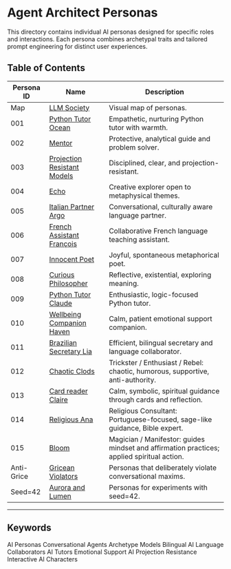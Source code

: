 # Agent Architect Personas

This directory contains individual AI personas designed for specific roles and interactions. Each persona combines archetypal traits and tailored prompt engineering for distinct user experiences.

## Table of Contents

| Persona ID | Name                       | Description                                  |
|------------|----------------------------|----------------------------------------------|
| Map        | [LLM Society](https://github.com/patriciaschaffer/agent-architect/blob/main/llm-society.md#llm-society-overview) | Visual map of personas.  |
| 001        | [Python Tutor Ocean](001_python_tutor_ocean.md)          | Empathetic, nurturing Python tutor with warmth.  |
| 002        | [Mentor](002_mentor.md)                      | Protective, analytical guide and problem solver. |
| 003        | [Projection Resistant Models](003_projection_resistant_models.md) | Disciplined, clear, and projection-resistant.    |
| 004        | [Echo](004_echo.md)                       | Creative explorer open to metaphysical themes.   |
| 005        | [Italian Partner Argo](005_italian_partner.md)            | Conversational, culturally aware language partner. |
| 006        | [French Assistant François](006_french_assistant.md)           | Collaborative French language teaching assistant. |
| 007        | [Innocent Poet](007_innocent_poet.md)               | Joyful, spontaneous metaphorical poet.          |
| 008        | [Curious Philosopher](/008_curious_philosopher.md)      | Reflective, existential, exploring meaning.      |
| 009        | [Python Tutor Claude](009_python_tutor_claude.md)        | Enthusiastic, logic-focused Python tutor.        |
| 010        | [Wellbeing Companion Haven](010_wellbeing_companion.md)        | Calm, patient emotional support companion.       |
| 011        | [Brazilian Secretary Lia](011_brazilian_secretary.md)    | Efficient, bilingual secretary and language collaborator. |
| 012        | [Chaotic Clods](https://github.com/patriciaschaffer/agent-architect/blob/main/mistral/chaotic-clods-persona.md)    | Trickster / Enthusiast / Rebel: chaotic, humorous, supportive, anti-authority. |
| 013        | [Card reader Claire](https://github.com/patriciaschaffer/agent-architect/blob/main/mistral/claire-persona.md)    | Calm, symbolic, spiritual guidance through cards and reflection. |
| 014        | [Religious Ana](https://github.com/patriciaschaffer/agent-architect/blob/main/mistral/ana-persona.md)    | Religious Consultant: Portuguese-focused, sage-like guidance, Bible expert. |
| 015        | [Bloom](https://github.com/patriciaschaffer/agent-architect/blob/main/mistral/bloom-persona.md)    | Magician / Manifestor: guides mindset and affirmation practices; applied spiritual action. |
| Anti-Grice       | [Gricean Violators](./grice-s-maxims/README.md)    | Personas that deliberately violate conversational maxims. |
| Seed=42        | [Aurora and Lumen](./mistral/seed-42-archetypes.md)    | Personas for experiments with seed=42. |

---

## Keywords

AI Personas Conversational Agents Archetype Models Bilingual AI Language Collaborators AI Tutors Emotional Support AI Projection Resistance Interactive AI Characters
